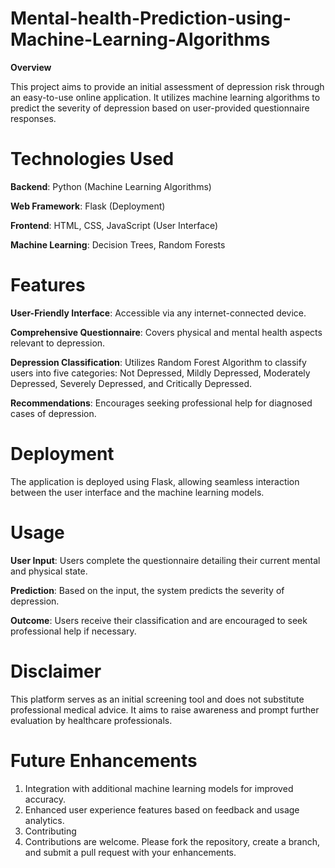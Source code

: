 # Mental-health-Prediction-using-Machine-Learning-Algorithms 

**Overview**

This project aims to provide an initial assessment of depression risk through an easy-to-use online application. It utilizes machine learning algorithms to predict the severity of depression based on user-provided questionnaire responses.

# Technologies Used

**Backend**: Python (Machine Learning Algorithms)

**Web Framework**: Flask (Deployment)

**Frontend**: HTML, CSS, JavaScript (User Interface)

**Machine Learning**: Decision Trees, Random Forests

# Features

**User-Friendly Interface**: Accessible via any internet-connected device.

**Comprehensive Questionnaire**: Covers physical and mental health aspects relevant to depression.

**Depression Classification**: Utilizes Random Forest Algorithm to classify users into five categories: Not Depressed, Mildly Depressed, Moderately Depressed, Severely Depressed, and Critically Depressed.

**Recommendations**: Encourages seeking professional help for diagnosed cases of depression.

# Deployment

The application is deployed using Flask, allowing seamless interaction between the user interface and the machine learning models.

# Usage

**User Input**: Users complete the questionnaire detailing their current mental and physical state.

**Prediction**: Based on the input, the system predicts the severity of depression.

**Outcome**: Users receive their classification and are encouraged to seek professional help if necessary.

# Disclaimer

This platform serves as an initial screening tool and does not substitute professional medical advice. It aims to raise awareness and prompt further evaluation by healthcare professionals.

# Future Enhancements

1) Integration with additional machine learning models for improved accuracy.
2) Enhanced user experience features based on feedback and usage analytics.
3) Contributing
4) Contributions are welcome. Please fork the repository, create a branch, and submit a pull request with your enhancements.

